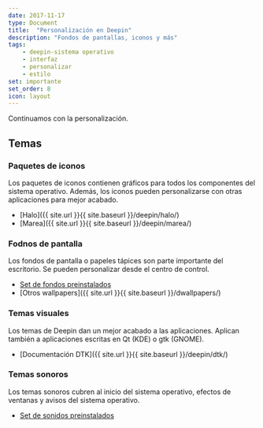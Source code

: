 ```yaml
---
date: 2017-11-17
type: Document
title:  "Personalización en Deepin"
description: "Fondos de pantallas, iconos y más"
tags:
    - deepin-sistema operativo
    - interfaz
    - personalizar
    - estilo
set: importante
set_order: 8
icon: layout
---
```


Continuamos con la personalización.

## Temas
### Paquetes de iconos
Los paquetes de iconos contienen gráficos para todos los componentes del sistema operativo. Además, los iconos pueden personalizarse con otras aplicaciones para mejor acabado.
- [Halo]({{ site.url }}{{ site.baseurl }}/deepin/halo/)
- [Marea]({{ site.url }}{{ site.baseurl }}/deepin/marea/)

### Fodnos de pantalla
Los fondos de pantalla o papeles tápices son parte importante del escritorio. Se pueden personalizar desde el centro de control.
- [Set de fondos preinstalados](https://github.com/linuxdeepin/deepin-wallpapers)
- [Otros wallpapers]({{ site.url }}{{ site.baseurl }}/dwallpapers/)

### Temas visuales
Los temas de Deepin dan un mejor acabado a las aplicaciones. Aplican también a aplicaciones escritas en Qt (KDE) o gtk (GNOME).
- [Documentación DTK]({{ site.url }}{{ site.baseurl }}/deepin/dtk/)

### Temas sonoros
Los temas sonoros cubren al inicio del sistema operativo, efectos de ventanas y avisos del sistema operativo.
- [Set de sonidos preinstalados](https://github.com/linuxdeepin/deepin-sound-theme)
